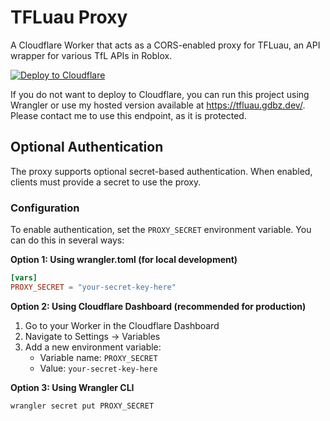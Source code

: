 # TFLuau Proxy

A Cloudflare Worker that acts as a CORS-enabled proxy for TFLuau, an API wrapper for various TfL APIs in Roblox.

[![Deploy to Cloudflare](https://deploy.workers.cloudflare.com/button)](https://deploy.workers.cloudflare.com/?url=https://github.com/guardbuzzer/TFLuauProxy)

If you do not want to deploy to Cloudflare, you can run this project using Wrangler or use my hosted version available at https://tfluau.gdbz.dev/. Please contact me to use this endpoint, as it is protected.

## Optional Authentication

The proxy supports optional secret-based authentication. When enabled, clients must provide a secret to use the proxy.

### Configuration

To enable authentication, set the `PROXY_SECRET` environment variable. You can do this in several ways:

**Option 1: Using wrangler.toml (for local development)**
```toml
[vars]
PROXY_SECRET = "your-secret-key-here"
```

**Option 2: Using Cloudflare Dashboard (recommended for production)**
1. Go to your Worker in the Cloudflare Dashboard
2. Navigate to Settings → Variables
3. Add a new environment variable:
   - Variable name: `PROXY_SECRET`
   - Value: `your-secret-key-here`

**Option 3: Using Wrangler CLI**
```bash
wrangler secret put PROXY_SECRET
```